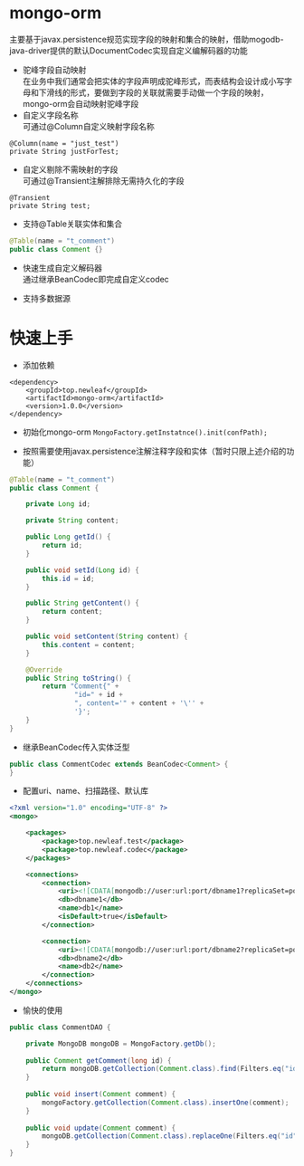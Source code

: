 # mongo-orm
主要基于javax.persistence规范实现字段的映射和集合的映射，借助mogodb-java-driver提供的默认DocumentCodec实现自定义编解码器的功能

* 驼峰字段自动映射  
在业务中我们通常会把实体的字段声明成驼峰形式，而表结构会设计成小写字母和下滑线的形式，要做到字段的关联就需要手动做一个字段的映射，mongo-orm会自动映射驼峰字段
* 自定义字段名称  
可通过@Column自定义映射字段名称
```
@Column(name = "just_test")
private String justForTest;
```
* 自定义剔除不需映射的字段  
可通过@Transient注解排除无需持久化的字段
```
@Transient
private String test;
```
* 支持@Table关联实体和集合
```java
@Table(name = "t_comment")
public class Comment {}
```
* 快速生成自定义解码器  
通过继承BeanCodec即完成自定义codec

* 支持多数据源

# 快速上手

* 添加依赖
```
<dependency>
    <groupId>top.newleaf</groupId>
    <artifactId>mongo-orm</artifactId>
    <version>1.0.0</version>
</dependency>
```

* 初始化mongo-orm
`
MongoFactory.getInstatnce().init(confPath);
`

* 按照需要使用javax.persistence注解注释字段和实体（暂时只限上述介绍的功能）

```java
@Table(name = "t_comment")
public class Comment {

    private Long id;

    private String content;

    public Long getId() {
        return id;
    }

    public void setId(Long id) {
        this.id = id;
    }

    public String getContent() {
        return content;
    }

    public void setContent(String content) {
        this.content = content;
    }

    @Override
    public String toString() {
        return "Comment{" +
                "id=" + id +
                ", content='" + content + '\'' +
                '}';
    }
}
```

* 继承BeanCodec传入实体泛型
```java
public class CommentCodec extends BeanCodec<Comment> {
}

```

* 配置uri、name、扫描路径、默认库
```xml
<?xml version="1.0" encoding="UTF-8" ?>
<mongo>

    <packages>
        <package>top.newleaf.test</package>
        <package>top.newleaf.codec</package>
    </packages>

    <connections>
        <connection>
            <uri><![CDATA[mongodb://user:url:port/dbname1?replicaSet=port&authSource=admin&journal=true]]></uri>
            <db>dbname1</db>
            <name>db1</name>
            <isDefault>true</isDefault>
        </connection>

        <connection>
            <uri><![CDATA[mongodb://user:url:port/dbname2?replicaSet=port&authSource=admin&journal=true]]></uri>
            <db>dbname2</db>
            <name>db2</name>
        </connection>
    </connections>
</mongo>
```

* 愉快的使用

```java
public class CommentDAO {

    private MongoDB mongoDB = MongoFactory.getDb();
    
    public Comment getComment(long id) {
        return mongoDB.getCollection(Comment.class).find(Filters.eq("id", id)).first();
    }
    
    public void insert(Comment comment) {
        mongoFactory.getCollection(Comment.class).insertOne(comment);
    }
    
    public void update(Comment comment) {
        mongoDB.getCollection(Comment.class).replaceOne(Filters.eq("id", comment.getId()), comment);
    }
}
```